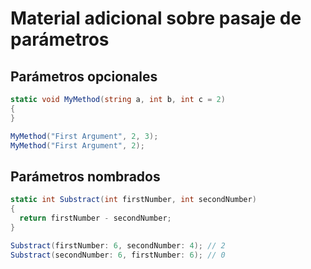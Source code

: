 # Material adicional sobre pasaje de parámetros

## Parámetros opcionales

```cs
static void MyMethod(string a, int b, int c = 2)
{
}

MyMethod("First Argument", 2, 3);
MyMethod("First Argument", 2);
```

## Parámetros nombrados

```cs
static int Substract(int firstNumber, int secondNumber)
{
  return firstNumber - secondNumber;
}

Substract(firstNumber: 6, secondNumber: 4); // 2
Substract(secondNumber: 6, firstNumber: 6); // 0
```
